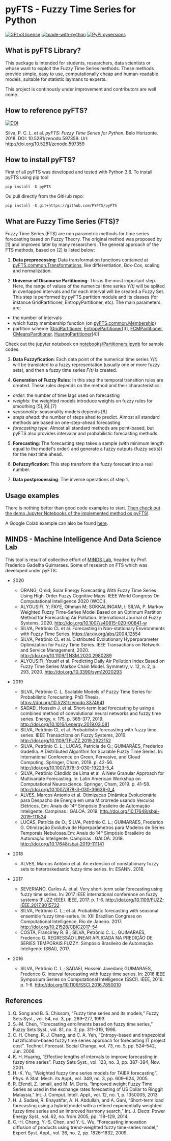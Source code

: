 # pyFTS - Fuzzy Time Series for Python

[![GPLv3 license](https://img.shields.io/badge/License-GPLv3-blue.svg)](http://perso.crans.org/besson/LICENSE.html)
[![made-with-python](https://img.shields.io/badge/Made%20with-Python-1f425f.svg)](https://www.python.org/)
[![PyPI pyversions](https://img.shields.io/pypi/pyversions/ansicolortags.svg)](https://pypi.python.org/pypi/pyFTS/)

## What is pyFTS Library?

This package is intended for students, researchers, data scientists or whose want to exploit the Fuzzy Time Series methods. These methods provide simple, easy to use, computationally cheap and human-readable models, suitable for statistic laymans to experts.

This project is continously under improvement and contributors are well come.

## How to reference pyFTS?

[![DOI](https://zenodo.org/badge/DOI/10.5281/zenodo.597359.svg)](https://doi.org/10.5281/zenodo.597359)

 Silva, P. C. L. et al. *pyFTS: Fuzzy Time Series for Python.* Belo Horizonte. 2018. DOI: 10.5281/zenodo.597359. Url: <http://doi.org/10.5281/zenodo.597359>

## How to install pyFTS?

First of all pyFTS was developed and tested with Python 3.6. To install pyFTS using pip tool

```
pip install -U pyFTS
```

Ou pull directly from the GitHub repo:

```
pip install -U git+https://github.com/PYFTS/pyFTS
```

## What are Fuzzy Time Series (FTS)?
Fuzzy Time Series (FTS) are non parametric methods for time series forecasting based on Fuzzy Theory.  The original method was proposed by [1] and improved later by many researchers. The general approach of the FTS methods, based on [2] is listed below:

1. **Data preprocessing**: Data transformation functions contained at [pyFTS.common.Transformations](https://github.com/PYFTS/pyFTS/blob/master/pyFTS/common/Transformations.py), like differentiation, Box-Cox, scaling and normalization.

2. **Universe of Discourse Partitioning**: This is the most important step. Here, the range of values of the numerical time series *Y(t)* will be splited in overlapped intervals and for each interval will be created a Fuzzy Set. This step is performed by pyFTS.partition module and its classes (for instance GridPartitioner, EntropyPartitioner, etc). The main parameters are:
 - the number of intervals
 - which fuzzy membership function (on [pyFTS.common.Membership](https://github.com/PYFTS/pyFTS/blob/master/pyFTS/common/Membership.py))
 - partition scheme ([GridPartitioner](https://github.com/PYFTS/pyFTS/blob/master/pyFTS/partitioners/Grid.py), [EntropyPartitioner](https://github.com/PYFTS/pyFTS/blob/master/pyFTS/partitioners/Entropy.py)[3], [FCMPartitioner](https://github.com/PYFTS/pyFTS/blob/master/pyFTS/partitioners/FCM.py), [CMeansPartitioner](https://github.com/PYFTS/pyFTS/blob/master/pyFTS/partitioners/CMeans.py), [HuarngPartitioner](https://github.com/PYFTS/pyFTS/blob/master/pyFTS/partitioners/Huarng.py)[4])
 
 Check out the jupyter notebook on [notebooks/Partitioners.ipynb](https://github.com/PYFTS/notebooks/blob/master/Partitioners.ipynb) for sample codes.
 
3. **Data Fuzzyfication**: Each data point of the numerical time series *Y(t)* will be translated to a fuzzy representation (usually one or more fuzzy sets), and then a fuzzy time series *F(t)* is created.

4. **Generation of Fuzzy Rules**: In this step the temporal transition rules are created. These rules depends on the method and their characteristics:
- *order*: the number of time lags used on forecasting
- *weights*: the weighted models introduce weights on fuzzy rules for smoothing [5],[6],[7]
- *seasonality*: seasonality models depends [8]
- *steps ahead*: the number of steps ahed to predict. Almost all standard methods are based on one-step-ahead forecasting
- *forecasting type*: Almost all standard methods are point-based, but pyFTS also provides intervalar and probabilistic forecasting methods.

5. **Forecasting**: The forecasting step takes a sample (with minimum length equal to the model's order) and generate a fuzzy outputs (fuzzy set(s)) for the next time ahead. 

6. **Defuzzyfication**: This step transform the fuzzy forecast into a real number.

7. **Data postprocessing**: The inverse operations of step 1.

## Usage examples

There is nothing better than good code examples to start. [Then check out the demo Jupyter Notebooks of the implemented method os pyFTS!](https://github.com/PYFTS/notebooks).

A Google Colab example can also be found [here](https://drive.google.com/file/d/1zRBCHXOawwgmzjEoKBgmvBqkIrKxuaz9/view?usp=sharing).

## MINDS - Machine Intelligence And Data Science Lab

This tool is result of collective effort of [MINDS Lab](http://www.minds.eng.ufmg.br/), headed by Prof. Frederico Gadelha Guimaraes. Some of research on FTS which was developed under pyFTS:

- 2020
  - ORANG, Omid; Solar Energy Forecasting With Fuzzy Time Series Using High-Order Fuzzy Cognitive Maps. IEEE World Congress On Computational Intelligence 2020 (WCCI).
  - ALYOUSIFI, Y; FAYE, Othman M; SOKKALINGAM, I; SILVA, P. Markov Weighted Fuzzy Time-Series Model Based on an Optimum Partition Method for Forecasting Air Pollution. International Journal of Fuzzy Systems, 2020. http://doi.org/10.1007/s40815-020-00841-w     
  - SILVA, Petrônio CL et al. Forecasting in Non-stationary Environments with Fuzzy Time Series. https://arxiv.org/abs/2004.12554
  - SILVA, Petrônio CL et al. Distributed Evolutionary Hyperparameter Optimization for Fuzzy Time Series. IEEE Transactions on Network and Service Management, 2020. http://doi.org/10.1109/TNSM.2020.2980289
  - ALYOUSIFI, Yousif et al. Predicting Daily Air Pollution Index Based on Fuzzy Time Series Markov Chain Model. Symmetry, v. 12, n. 2, p. 293, 2020. http://doi.org/10.3390/sym12020293

- 2019
  - SILVA, Petrônio C. L. Scalable Models of Fuzzy Time Series for Probabilistic Forecasting. PhD Thesis. https://doi.org/10.5281/zenodo.3374641
  - SADAEI, Hossein J. et al. Short-term load forecasting by using a combined method of convolutional neural networks and fuzzy time series. Energy, v. 175, p. 365-377, 2019. http://doi.org/10.1016/j.energy.2019.03.081
  - SILVA, Petrônio CL et al. Probabilistic forecasting with fuzzy time series. IEEE Transactions on Fuzzy Systems, 2019.  http://doi.org/10.1109/TFUZZ.2019.2922152
  - SILVA, Petrônio C. L.; LUCAS, Patrícia de O.; GUIMARÃES, Frederico Gadelha. A Distributed Algorithm for Scalable Fuzzy Time Series. In: International Conference on Green, Pervasive, and Cloud Computing. Springer, Cham, 2019. p. 42-56. http://doi.org/10.1007/978-3-030-19223-5_4 
  - SILVA, Petrônio Cândido de Lima et al. A New Granular Approach for Multivariate Forecasting. In: Latin American Workshop on Computational Neuroscience. Springer, Cham, 2019. p. 41-58. http://doi.org/10.1007/978-3-030-36636-0_4 
  - ALVES, Marcos Antonio et al. Otimizaçao Dinâmica Evolucionária para Despacho de Energia em uma Microrrede usando Veıculos Elétricos. Em: Anais do 14º Simpósio Brasileiro de Automação Inteligente. Campinas : GALOÁ. 2019. http://doi.org/10.17648/sbai-2019-111524
  - LUCAS, Patrícia de O.; SILVA, Petrônio C. L.; GUIMARAES, Frederico G. Otimização Evolutiva de Hiperparâmetros para Modelos de Séries Temporais Nebulosas.Em: Anais do 14º Simpósio Brasileiro de Automação Inteligente. Campinas : GALOÁ. 2019. http://doi.org/10.17648/sbai-2019-111141

- 2018
  - ALVES, Marcos Antônio et al. An extension of nonstationary fuzzy sets to heteroskedastic fuzzy time series. In: ESANN. 2018.

- 2017
  - SEVERIANO, Carlos A. et al. Very short-term solar forecasting using fuzzy time series. In: 2017 IEEE international conference on fuzzy systems (FUZZ-IEEE). IEEE, 2017. p. 1-6. http://doi.org/10.1109/FUZZ-IEEE.2017.8015732
  - SILVA, Petrônio C. L.; et al. Probabilistic forecasting with seasonal ensemble fuzzy time-series. In: XIII Brazilian Congress on Computational Intelligence, Rio de Janeiro. 2017. http://doi.org/10.21528/CBIC2017-54
  - COSTA, Francirley R. B.; SILVA, Petrônio C. L.; GUIMARAES, Frederico G. REGRESSÃO LINEAR APLICADA NA PREDIÇÃO DE SERIES TEMPORAIS FUZZY. Simpósio Brasileiro de Automação Inteligente (SBAI), 2017.

- 2016
  - SILVA, Petrônio C. L.; SADAEI, Hossein Javedani; GUIMARAES, Frederico G. Interval forecasting with fuzzy time series. In: 2016 IEEE Symposium Series on Computational Intelligence (SSCI). IEEE, 2016. p. 1-8. http://doi.org/10.1109/SSCI.2016.7850010
 

## References

1. Q. Song and B. S. Chissom, “Fuzzy time series and its models,” Fuzzy Sets Syst., vol. 54, no. 3, pp. 269–277, 1993.
2. S.-M. Chen, “Forecasting enrollments based on fuzzy time series,” Fuzzy Sets Syst., vol. 81, no. 3, pp. 311–319, 1996.
3. C. H. Cheng, R. J. Chang, and C. A. Yeh, “Entropy-based and trapezoidal fuzzification-based fuzzy time series approach for forecasting IT project cost”. Technol. Forecast. Social Change, vol. 73, no. 5, pp. 524–542, Jun. 2006.
4. K. H. Huarng, “Effective lengths of intervals to improve forecasting in fuzzy time series”. Fuzzy Sets Syst., vol. 123, no. 3, pp. 387–394, Nov. 2001.
5. H.-K. Yu, “Weighted fuzzy time series models for TAIEX forecasting”. Phys. A Stat. Mech. its Appl., vol. 349, no. 3, pp. 609–624, 2005.
6. R. Efendi, Z. Ismail, and M. M. Deris, “Improved weight Fuzzy Time Series as used in the exchange rates forecasting of US Dollar to Ringgit Malaysia,” Int. J. Comput. Intell. Appl., vol. 12, no. 1, p. 1350005, 2013.
7. H. J. Sadaei, R. Enayatifar, A. H. Abdullah, and A. Gani, “Short-term load forecasting using a hybrid model with a refined exponentially weighted fuzzy time series and an improved harmony search,” Int. J. Electr. Power Energy Syst., vol. 62, no. from 2005, pp. 118–129, 2014.
8. C.-H. Cheng, Y.-S. Chen, and Y.-L. Wu, “Forecasting innovation diffusion of products using trend-weighted fuzzy time-series model,” Expert Syst. Appl., vol. 36, no. 2, pp. 1826–1832, 2009.
